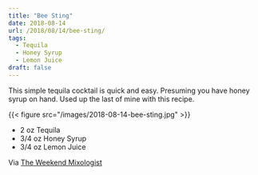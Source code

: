 ```yaml
---
title: "Bee Sting"
date: 2018-08-14
url: /2018/08/14/bee-sting/
tags:
  - Tequila
  - Honey Syrup
  - Lemon Juice
draft: false
---
```


This simple tequila cocktail is quick and easy. Presuming you have honey syrup on hand. Used up the last of mine with this recipe. 

{{< figure src="/images/2018-08-14-bee-sting.jpg" >}}

* 2 oz Tequila
* 3/4 oz Honey Syrup
* 3/4 oz Lemon Juice

Via [The Weekend Mixologist](https://www.instagram.com/p/Bl0kTTsHMVW/)
